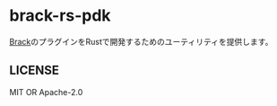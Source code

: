 # brack-rs-pdk
[Brack](https://github.com/brack-lang/brack)のプラグインをRustで開発するためのユーティリティを提供します。

## LICENSE
MIT OR Apache-2.0

